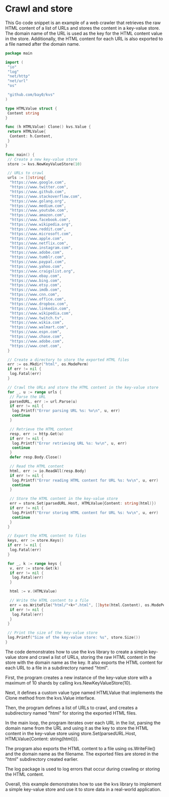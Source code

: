 # Crawl and store

This Go code snippet is an example of a web crawler that retrieves the raw HTML content of a list of URLs and stores the content in a key-value store. The domain name of the URL is used as the key for the HTML content value in the store. Additionally, the HTML content for each URL is also exported to a file named after the domain name.

```go
package main

import (
 "io"
 "log"
 "net/http"
 "net/url"
 "os"

 "github.com/bay0/kvs"
)

type HTMLValue struct {
 Content string
}

func (h HTMLValue) Clone() kvs.Value {
 return HTMLValue{
  Content: h.Content,
 }
}

func main() {
 // Create a new key-value store
 store := kvs.NewKeyValueStore(10)

 // URLs to crawl
 urls := []string{
  "https://www.google.com",
  "https://www.twitter.com",
  "https://www.github.com",
  "https://www.stackoverflow.com",
  "https://www.golang.org",
  "https://www.medium.com",
  "https://www.youtube.com",
  "https://www.amazon.com",
  "https://www.facebook.com",
  "https://www.wikipedia.org",
  "https://www.reddit.com",
  "https://www.microsoft.com",
  "https://www.apple.com",
  "https://www.netflix.com",
  "https://www.instagram.com",
  "https://www.adobe.com",
  "https://www.tumblr.com",
  "https://www.paypal.com",
  "https://www.yahoo.com",
  "https://www.craigslist.org",
  "https://www.ebay.com",
  "https://www.bing.com",
  "https://www.etsy.com",
  "https://www.imdb.com",
  "https://www.cnn.com",
  "https://www.office.com",
  "https://www.dropbox.com",
  "https://www.linkedin.com",
  "https://www.wikipedia.com",
  "https://www.twitch.tv",
  "https://www.wikia.com",
  "https://www.walmart.com",
  "https://www.espn.com",
  "https://www.chase.com",
  "https://www.adobe.com",
  "https://www.cnet.com",
 }

 // Create a directory to store the exported HTML files
 err := os.Mkdir("html", os.ModePerm)
 if err != nil {
  log.Fatal(err)
 }

 // Crawl the URLs and store the HTML content in the key-value store
 for _, u := range urls {
  // Parse the URL
  parsedURL, err := url.Parse(u)
  if err != nil {
   log.Printf("Error parsing URL %s: %v\n", u, err)
   continue
  }

  // Retrieve the HTML content
  resp, err := http.Get(u)
  if err != nil {
   log.Printf("Error retrieving URL %s: %v\n", u, err)
   continue
  }
  defer resp.Body.Close()

  // Read the HTML content
  html, err := io.ReadAll(resp.Body)
  if err != nil {
   log.Printf("Error reading HTML content for URL %s: %v\n", u, err)
   continue
  }

  // Store the HTML content in the key-value store
  err = store.Set(parsedURL.Host, HTMLValue{Content: string(html)})
  if err != nil {
   log.Printf("Error storing HTML content for URL %s: %v\n", u, err)
   continue
  }
 }

 // Export the HTML content to files
 keys, err := store.Keys()
 if err != nil {
  log.Fatal(err)
 }

 for _, k := range keys {
  v, err := store.Get(k)
  if err != nil {
   log.Fatal(err)
  }

  html := v.(HTMLValue)

  // Write the HTML content to a file
  err = os.WriteFile("html/"+k+".html", []byte(html.Content), os.ModePerm)
  if err != nil {
   log.Fatal(err)
  }
 }

 // Print the size of the key-value store
 log.Printf("Size of the key-value store: %s", store.Size())
}
```

The code demonstrates how to use the kvs library to create a simple key-value store and crawl a list of URLs, storing the raw HTML content in the store with the domain name as the key. It also exports the HTML content for each URL to a file in a subdirectory named "html".

First, the program creates a new instance of the key-value store with a maximum of 10 shards by calling kvs.NewKeyValueStore(10).

Next, it defines a custom value type named HTMLValue that implements the Clone method from the kvs.Value interface.

Then, the program defines a list of URLs to crawl, and creates a subdirectory named "html" for storing the exported HTML files.

In the main loop, the program iterates over each URL in the list, parsing the domain name from the URL and using it as the key to store the HTML content in the key-value store using store.Set(parsedURL.Host, HTMLValue{Content: string(html)}).

The program also exports the HTML content to a file using os.WriteFile() and the domain name as the filename. The exported files are stored in the "html" subdirectory created earlier.

The log package is used to log errors that occur during crawling or storing the HTML content.

Overall, this example demonstrates how to use the kvs library to implement a simple key-value store and use it to store data in a real-world application.
